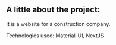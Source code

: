 ## A little about the project:

It is a website for a construction company.

Technologies used: Material-UI, NextJS
